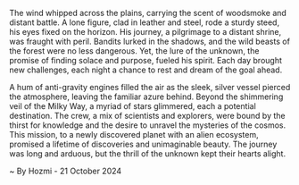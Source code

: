 
The wind whipped across the plains, carrying the scent of woodsmoke and distant battle. A lone figure, clad in leather and steel, rode a sturdy steed, his eyes fixed on the horizon. His journey, a pilgrimage to a distant shrine, was fraught with peril. Bandits lurked in the shadows, and the wild beasts of the forest were no less dangerous. Yet, the lure of the unknown, the promise of finding solace and purpose, fueled his spirit. Each day brought new challenges, each night a chance to rest and dream of the goal ahead.

A hum of anti-gravity engines filled the air as the sleek, silver vessel pierced the atmosphere, leaving the familiar azure behind. Beyond the shimmering veil of the Milky Way, a myriad of stars glimmered, each a potential destination. The crew, a mix of scientists and explorers, were bound by the thirst for knowledge and the desire to unravel the mysteries of the cosmos. This mission, to a newly discovered planet with an alien ecosystem, promised a lifetime of discoveries and unimaginable beauty.  The journey was long and arduous, but the thrill of the unknown kept their hearts alight. 

~ By Hozmi - 21 October 2024
